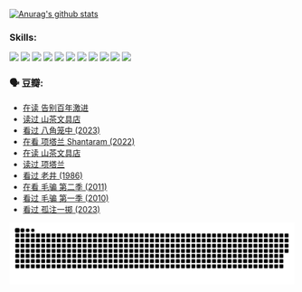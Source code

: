 
[![Anurag's github stats](https://github-readme-stats.vercel.app/api?username=w940853815)](https://github.com/anuraghazra/github-readme-stats)

### Skills:

<code><img height="32" src="https://cdn.jsdelivr.net/npm/simple-icons@v5/icons/python.svg"></code>
<code><img height="32" src="https://cdn.jsdelivr.net/npm/simple-icons@v5/icons/javascript.svg"></code>
<code><img height="32" src="https://cdn.jsdelivr.net/npm/simple-icons@v5/icons/django.svg"></code>
<code><img height="32" src="https://cdn.jsdelivr.net/npm/simple-icons@v5/icons/flask.svg"></code>
<code><img height="32" src="https://cdn.jsdelivr.net/npm/simple-icons@v5/icons/vuetify.svg"></code>
<code><img height="32" src="https://cdn.jsdelivr.net/npm/simple-icons@v5/icons/git.svg"></code>
<code><img height="32" src="https://cdn.jsdelivr.net/npm/simple-icons@v5/icons/docker.svg"></code>
<code><img height="32" src="https://cdn.jsdelivr.net/npm/simple-icons@v5/icons/postgresql.svg"></code>
<code><img height="32" src="https://cdn.jsdelivr.net/npm/simple-icons@v5/icons/elasticsearch.svg"></code>
<code><img height="32" src="https://cdn.jsdelivr.net/npm/simple-icons@v5/icons/macos.svg"></code>
<code><img height="32" src="https://cdn.jsdelivr.net/npm/simple-icons@v5/icons/linux.svg"></code>

### 🗣 豆瓣:

<!-- DOUBAN-ACTIVITIES:START -->
- [在读 告别百年激进](https://www.douban.com/people/136069238/status/4374953075/?_i=95463900)
- [读过 山茶文具店](https://www.douban.com/people/136069238/status/4374952154/?_i=95463900)
- [看过 八角笼中‎ (2023)](https://www.douban.com/people/136069238/status/4367541707/?_i=95463900)
- [在看 项塔兰 Shantaram‎ (2022)](https://www.douban.com/people/136069238/status/4365497032/?_i=95463900)
- [在读 山茶文具店](https://www.douban.com/people/136069238/status/4364620725/?_i=95463900)
- [读过 项塔兰](https://www.douban.com/people/136069238/status/4364620288/?_i=95463900)
- [看过 老井‎ (1986)](https://www.douban.com/people/136069238/status/4362366672/?_i=95463900)
- [在看 毛骗 第二季‎ (2011)](https://www.douban.com/people/136069238/status/4355752869/?_i=95463900)
- [看过 毛骗 第一季‎ (2010)](https://www.douban.com/people/136069238/status/4355752667/?_i=95463900)
- [看过 孤注一掷‎ (2023)](https://www.douban.com/people/136069238/status/4354774568/?_i=95463900)
<!-- DOUBAN-ACTIVITIES:END -->


![Snake animation](https://raw.githubusercontent.com/w940853815/w940853815/output/github-contribution-grid-snake.svg)

<!--
**w940853815/w940853815** is a ✨ _special_ ✨ repository because its `README.md` (this file) appears on your GitHub profile.

Here are some ideas to get you started:

- 🔭 I’m currently working on ...
- 🌱 I’m currently learning ...
- 👯 I’m looking to collaborate on ...
- 🤔 I’m looking for help with ...
- 💬 Ask me about ...
- 📫 How to reach me: ...
- 😄 Pronouns: ...
- ⚡ Fun fact: ...
-->
